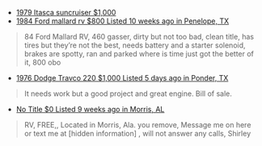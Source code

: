 - [1979 Itasca suncruiser $1,000](https://www.facebook.com/marketplace/item/1183737980188922/)
- [1984 Ford mallard rv $800 Listed 10 weeks ago in Penelope, TX](https://www.facebook.com/marketplace/item/725125146706605)
>84 Ford Mallard RV, 460 gasser, dirty but not too bad, clean title, has tires but they’re not the best, needs battery and a starter solenoid, brakes are spotty, ran and parked where is time just got the better of it, 800 obo 
- [1976 Dodge Travco 220 $1,000 Listed 5 days ago in Ponder, TX](https://www.facebook.com/marketplace/item/1455859738763020)
>It needs work but a good project and great engine. Bill of sale. 
- [No Title $0 Listed 9 weeks ago in Morris, AL](https://www.facebook.com/marketplace/item/4102230620049193)
>RV, FREE,, Located in Morris, Ala. you remove, Message me on here or text me at
>[hidden information] , will not answer any calls, Shirley
